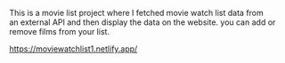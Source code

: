 This is a movie list project where I fetched movie watch list data from          
an external API and then display the data on the website. you can add or remove films from your list.                                                                                                                         
  
https://moviewatchlist1.netlify.app/      
